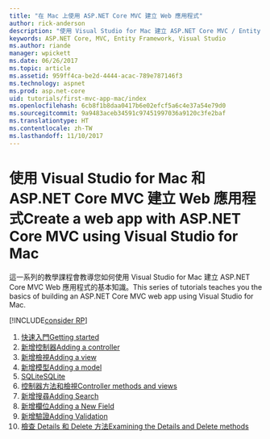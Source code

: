 ```yaml
---
title: "在 Mac 上使用 ASP.NET Core MVC 建立 Web 應用程式"
author: rick-anderson
description: "使用 Visual Studio for Mac 建立 ASP.NET Core MVC / Entity Framework 應用程式"
keywords: ASP.NET Core, MVC, Entity Framework, Visual Studio
ms.author: riande
manager: wpickett
ms.date: 06/26/2017
ms.topic: article
ms.assetid: 959ff4ca-be2d-4444-acac-789e787146f3
ms.technology: aspnet
ms.prod: asp.net-core
uid: tutorials/first-mvc-app-mac/index
ms.openlocfilehash: 6cb8f1b8daa0417b6e02efcf5a6c4e37a54e79d0
ms.sourcegitcommit: 9a9483aceb34591c97451997036a9120c3fe2baf
ms.translationtype: HT
ms.contentlocale: zh-TW
ms.lasthandoff: 11/10/2017
---
```

# <a name="create-a-web-app-with-aspnet-core-mvc-using-visual-studio-for-mac"></a><span data-ttu-id="6e020-104">使用 Visual Studio for Mac 和 ASP.NET Core MVC 建立 Web 應用程式</span><span class="sxs-lookup"><span data-stu-id="6e020-104">Create a web app with ASP.NET Core MVC using Visual Studio for Mac</span></span>

<span data-ttu-id="6e020-105">這一系列的教學課程會教導您如何使用 Visual Studio for Mac 建立 ASP.NET Core MVC Web 應用程式的基本知識。</span><span class="sxs-lookup"><span data-stu-id="6e020-105">This series of tutorials teaches you the basics of building an ASP.NET Core MVC web app using Visual Studio for Mac.</span></span> 

[!INCLUDE[consider RP](../../includes/razor.md)]

1. [<span data-ttu-id="6e020-106">快速入門</span><span class="sxs-lookup"><span data-stu-id="6e020-106">Getting started</span></span>](start-mvc.md)
1. [<span data-ttu-id="6e020-107">新增控制器</span><span class="sxs-lookup"><span data-stu-id="6e020-107">Adding a controller</span></span>](adding-controller.md)
1. [<span data-ttu-id="6e020-108">新增檢視</span><span class="sxs-lookup"><span data-stu-id="6e020-108">Adding a view</span></span>](adding-view.md)
1. [<span data-ttu-id="6e020-109">新增模型</span><span class="sxs-lookup"><span data-stu-id="6e020-109">Adding a model</span></span>](adding-model.md)
1. [<span data-ttu-id="6e020-110">SQLite</span><span class="sxs-lookup"><span data-stu-id="6e020-110">SQLite</span></span>](working-with-sql.md)
1. [<span data-ttu-id="6e020-111">控制器方法和檢視</span><span class="sxs-lookup"><span data-stu-id="6e020-111">Controller methods and views</span></span>](controller-methods-views.md)
1. [<span data-ttu-id="6e020-112">新增搜尋</span><span class="sxs-lookup"><span data-stu-id="6e020-112">Adding Search</span></span>](search.md)
1. [<span data-ttu-id="6e020-113">新增欄位</span><span class="sxs-lookup"><span data-stu-id="6e020-113">Adding a New Field</span></span>](new-field.md)
1. [<span data-ttu-id="6e020-114">新增驗證</span><span class="sxs-lookup"><span data-stu-id="6e020-114">Adding Validation</span></span>](validation.md)
1. [<span data-ttu-id="6e020-115">檢查 Details 和 Delete 方法</span><span class="sxs-lookup"><span data-stu-id="6e020-115">Examining the Details and Delete methods</span></span>](xref:tutorials/first-mvc-app/details)
